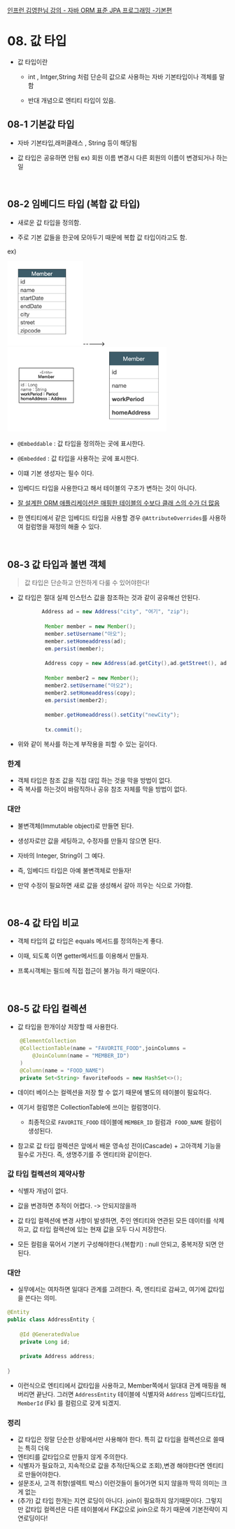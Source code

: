 [인프런 김영한님 강의 - 자바 ORM 표준 JPA 프로그래밍 -기본편](https://www.inflearn.com/course/ORM-JPA-Basic)

# 08. 값 타입

+ 값 타입이란 
  
  + int , Intger,String 처럼 단순히 값으로 사용하는 자바 기본타입이나 객체를 말함
  
  + 반대 개념으로 엔티티 타입이 있음.

## 08-1 기본값 타입

+ 자바 기본타입,래퍼클래스 , String 등이 해당됨

+ 값 타입은 공유하면 안됨 ex) 회원 이름 변경시 다른 회원의 이름이 변경되거나 하는일 

<br>

## 08-2 임베디드 타입 (복합 값 타입)

+ 새로운 값 타입을 정의함.

+ 주로 기본 값들을 한곳에 모아두기 때문에 복합 값 타입이라고도 함.

ex)

<img title="" src="IMG/origin.png" alt="" width="173">-----><img title="" src="IMG/embedded.png" alt="" data-align="inline" width="364">

+ `@Embeddable` : 값 타입을 정의하는 곳에 표시한다.

+ `@Embedded` : 값 타입을 사용하는 곳에 표시한다.

+ 이떄 기본 생성자는 필수 이다.

+ 임베디드 타입을 사용한다고 해서 테이블의 구조가 변하는 것이 아니다.

+ <u>잘 설계한 ORM 애플리케이션은 매핑한 테이블의 수보다 클래
  스의 수가 더 많음</u>

+ 한 엔티티에서 같은 임베디드 타입을 사용할 경우 `@AttributeOverrides`를 사용하여 컬럼명을 재정의 해줄 수 있다.

<br>

## 08-3 값 타입과 불변 객체

> 값 타입은 단순하고 안전하게 다룰 수 있어야한다!

+ 값 타입은 절대 실제 인스턴스 값을 참조하는 것과 같이 공유해선 안된다.

```java
           Address ad = new Address("city", "여기", "zip");

            Member member = new Member();
            member.setUsername("아오");
            member.setHomeaddress(ad);
            em.persist(member);

            Address copy = new Address(ad.getCity(),ad.getStreet(), ad.getZipcode());

            Member member2 = new Member();
            member2.setUsername("아오2");
            member2.setHomeaddress(copy);
            em.persist(member2);

            member.getHomeaddress().setCity("newCity");

            tx.commit();
```

+ 위와 같이 복사를 하는게 부작용을 피할 수 있는 길이다.

### 한계

+ 객체 타입은 참조 값을 직접 대입 하는 것을 막을 방법이 없다. 
+ 즉 복사를 하는것이 바람직하나 공유 참조 자체를 막을 방법이 없다. 

### 대안

+ 불변객체(Immutable object)로 만들면 된다.

+ 생성자로만 값을 세팅하고, 수정자를 만들지 않으면 된다.

+ 자바의 Integer, String이 그 예다.

+ 즉, 임베디드 타입은 아예 불변객체로 만들자!

+ 만약 수정이 필요하면 새로 값을 생성해서 갈아 끼우는 식으로 가야함.

<br>

## 08-4 값 타입 비교

+ 객체 타입의 값 타입은 equals 메서드를 정의하는게 좋다.

+ 이때, 되도록 이면 getter메서드를 이용해서 만들자.

+ 프록시객체는 필드에 직접 접근이 불가능 하기 때문이다.

<br>

## 08-5 값 타입 컬렉션

+ 값 타입을 한개이상 저장할 때 사용한다.

```java
    @ElementCollection
    @CollectionTable(name = "FAVORITE_FOOD",joinColumns =
        @JoinColumn(name = "MEMBER_ID")
    )
    @Column(name = "FOOD_NAME")
    private Set<String> favoriteFoods = new HashSet<>();
```

+ 데이터 베이스는 컬렉션을 저장 할 수 없기 때문에 별도의 테이블이 필요하다.

+ 여기서 컬럼명은 CollectionTable에 쓰이는 컬럼명이다.
  
  + 최종적으로 `FAVORITE_FOOD` 테이블에 `MEMBER_ID` 컬럼과  `FOOD_NAME` 컬럼이 생성된다.

+ 참고로 값 타입 컬렉션은 앞에서 배운 영속성 전이(Cascade) + 고아객체 기능을 필수로 가진다. 즉, 생명주기를 주 엔티티와 같이한다. 

### 값 타입 컬렉션의 제약사항

+ 식별자 개념이 없다.

+ 값을 변경하면 추적이 어렵다. -> 안되지않을까

+ 값 타입 컬렉션에 변경 사항이 발생하면, 주인 엔티티와 연관된 모든 데이터를 삭제하고, 값 타입 컬렉션에 있는 현재 값을 모두 다시 저장한다.

+ 모든 컬럼을 묶어서 기본키 구성해야한다.(복합키) : null 안되고, 중복저장 되면 안된다.

### 대안

+ 실무에서는 여차하면 일대다 관계를 고려한다. 즉, 엔티티로 감싸고, 여기에 값타입을 쓴다는 의미.

```java
@Entity
public class AddressEntity {

    @Id @GeneratedValue
    private Long id;

    private Address address;

}
```

+ 이런식으로 엔티티에서 값타입을 사용하고, Member쪽에서 일대대 관계 매핑을 해버리면 끝난다. 그러면 `AddressEntity` 테이블에 식별자와 `Address` 임베디드타입, `MemberId` (Fk) 를 컬럼으로 갖게 되겠지.

### 정리

+ 값 타입은 정말 단순한 상황에서만 사용해야 한다. 특히 값 타입을 컬렉션으로 쓸때 는 특히 더욱
+ 엔티티를 값타입으로 만들지 않게 주의한다.
+ 식별자가 필요하고, 지속적으로 값을 추적(단독으로 조회),변경 해야한다면 엔티티로 만들어야한다.
+ 설문조사, 고객 취향(셀렉트 박스) 이런것들이 들어가면 되지 않을까 딱히 의미는 크게 없는
+ (추가) 값 타입 한개는 지연 로딩이 아니다. join이 필요하지 않기때문이다. 그렇지만 값타입 컬렉션은 다른 테이블에서 FK값으로 join으로 하기 때문에 기본전략이 지연로딩이다!
